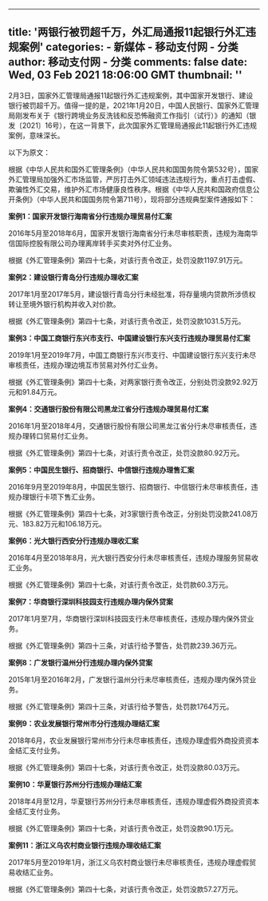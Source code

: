 
---
title: '两银行被罚超千万，外汇局通报11起银行外汇违规案例'
categories: 
    - 新媒体
    - 移动支付网 - 分类
author: 移动支付网 - 分类
comments: false
date: Wed, 03 Feb 2021 18:06:00 GMT
thumbnail: ''
---

<div>   
<p>2月3日，国家外汇管理局通报11起银行外汇违规案例，其中国家开发银行、建设银行被罚超千万。值得一提的是，2021年1月20日，中国人民银行、国家外汇管理局刚发布关于《银行跨境业务反洗钱和反恐怖融资工作指引（试行）》的通知（银发〔2021〕16号），在这一背景下，此次国家外汇管理局通报此11起银行外汇违规案例，意味深长。</p>

<p>以下为原文：</p>

<p>根据《中华人民共和国外汇管理条例》（中华人民共和国国务院令第532号），国家外汇管理局加强外汇市场监管，严厉打击外汇领域违法违规行为，重点打击虚假、欺骗性外汇交易，维护外汇市场健康良性秩序。根据《中华人民共和国政府信息公开条例》（中华人民共和国国务院令第711号），现将部分违规典型案件通报如下：</p>

<p><strong>案例1：国家开发银行海南省分行违规办理贸易付汇案</strong></p>

<p>2016年5月至2018年6月，国家开发银行海南省分行未尽审核职责，违规为海南华信国际控股有限公司办理离岸转手买卖对外付汇业务。</p>

<p>根据《外汇管理条例》第四十七条，对该行责令改正，处罚没款1197.91万元。</p>

<p><strong>案例2：建设银行青岛分行违规办理收汇案</strong></p>

<p>2017年1月至2017年5月，建设银行青岛分行未经批准，将存量境内贷款所涉债权转让至境外银行机构并收入对价款。</p>

<p>根据《外汇管理条例》第四十七条，对该行责令改正，处罚没款1031.5万元。</p>

<p><strong>案例3：中国工商银行东兴市支行、中国建设银行东兴支行违规办理贸易付汇案</strong></p>

<p>2019年1月至2019年7月，中国工商银行东兴市支行、中国建设银行东兴支行未尽审核责任，违规办理边境互市贸易对外付汇业务。</p>

<p>根据《外汇管理条例》第四十七条，对两家银行责令改正，分别处罚没款92.92万元和91.84万元。</p>

<p><strong>案例4：交通银行股份有限公司黑龙江省分行违规办理贸易付汇案</strong></p>

<p>2016年1月至2018年4月，交通银行股份有限公司黑龙江省分行未尽审核责任，违规办理转口贸易付汇业务。</p>

<p>根据《外汇管理条例》第四十七条，对该行责令改正，处罚没款80.92万元。</p>

<p><strong>案例5：中国民生银行、招商银行、中信银行违规办理售汇案</strong></p>

<p>2016年9月至2019年8月，中国民生银行、招商银行、中信银行未尽审核责任，违规办理银行卡项下售汇业务。</p>

<p>根据《外汇管理条例》第四十七条，对3家银行责令改正，分别处罚没款241.08万元、183.82万元和106.18万元。</p>

<p><strong>案例6：光大银行西安分行违规办理收汇案</strong></p>

<p>2016年4月至2018年8月，光大银行西安分行未尽审核责任，违规办理服务贸易收汇业务。</p>

<p>根据《外汇管理条例》第四十七条，对该行责令改正，处罚款60.3万元。</p>

<p><strong>案例7：华商银行深圳科技园支行违规办理内保外贷案</strong></p>

<p>2017年1月至7月，华商银行深圳科技园支行未尽审核责任，违规办理内保外贷业务。</p>

<p>根据《外汇管理条例》第四十三条，对该行给予警告，处罚款239.36万元。</p>

<p><strong>案例8：广发银行温州分行违规办理内保外贷案</strong></p>

<p>2015年1月至2016年2月，广发银行温州分行未尽审核责任，违规办理内保外贷业务。</p>

<p>根据《外汇管理条例》第四十三条，对该行给予警告，处罚款1764万元。</p>

<p><strong>案例9：农业发展银行常州市分行违规办理结汇案</strong></p>

<p>2018年6月，农业发展银行常州市分行未尽审核责任，违规办理虚假外商投资资本金结汇支付业务。</p>

<p>根据《外汇管理条例》第四十七条，对该行责令改正，处罚没款80.03万元。</p>

<p><strong>案例10：华夏银行苏州分行违规办理结汇案</strong></p>

<p>2018年4月至12月，华夏银行苏州分行未尽审核责任，违规办理虚假外商投资资本金结汇支付业务。</p>

<p>根据《外汇管理条例》第四十七条，对该行责令改正，处罚没款90.1万元。</p>

<p><strong>案例11：浙江义乌农村商业银行违规办理收结汇案</strong></p>

<p>2017年5月至2019年1月，浙江义乌农村商业银行未尽审核责任，违规办理虚假贸易收结汇业务。</p>

<p>根据《外汇管理条例》第四十七条，对该行责令改正，处罚没款57.27万元。</p>
   
</div>
            